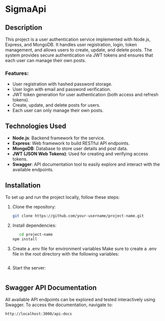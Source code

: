 # SigmaApi

## Description

This project is a user authentication service implemented with Node.js, Express, and MongoDB. It handles user registration, login, token management, and allows users to create, update, and delete posts. The system provides secure authentication via JWT tokens and ensures that each user can manage their own posts.

### Features:
- User registration with hashed password storage.
- User login with email and password verification.
- JWT token generation for user authentication (both access and refresh tokens).
- Create, update, and delete posts for users.
- Each user can only manage their own posts.

## Technologies Used
- **Node.js**: Backend framework for the service.
- **Express**: Web framework to build RESTful API endpoints.
- **MongoDB**: Database to store user details and post data.
- **JWT (JSON Web Tokens)**: Used for creating and verifying access tokens.
- **Swagger**: API documentation tool to easily explore and interact with the available endpoints.

## Installation

To set up and run the project locally, follow these steps:

1. Clone the repository:
   ```bash
   git clone https://github.com/your-username/project-name.git

2. Install dependencies:
   ```bash
      cd project-name
   npm install

3. Create a .env file for environment variables
   Make sure to create a .env file in the root directory with the following variables:
   ```bash
   
4. Start the server:
   ```bash

## Swagger API Documentation

All available API endpoints can be explored and tested interactively using Swagger. To access the documentation, navigate to:

```bash
http://localhost:3000/api-docs
